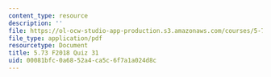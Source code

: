 ```yaml
---
content_type: resource
description: ''
file: https://ol-ocw-studio-app-production.s3.amazonaws.com/courses/5-73-quantum-mechanics-i-fall-2018/00081bfc0a6852a4ca5c6f7a1a024d8c_MIT5_73F18_quiz31.pdf
file_type: application/pdf
resourcetype: Document
title: 5.73 F2018 Quiz 31
uid: 00081bfc-0a68-52a4-ca5c-6f7a1a024d8c
---
```

